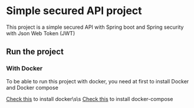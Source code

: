 # Simple secured API project

This project is a simple secured API with Spring boot and Spring security with Json Web Token (JWT)

## Run the project

### With Docker

To be able to run this project with docker, you need at first to install Docker and Docker compose

[Check this](https://docs.docker.com/engine/installation/linux/ubuntu/) to install docker\s\s
[Check this](https://docs.docker.com/compose/install/) to install docker-compose

